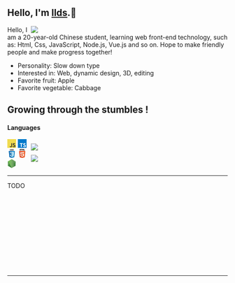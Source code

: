 ## Hello, I'm [llds](https://www.llds.cc).👋

<img align="right" width="450" src="https://cdn.jsdelivr.net/gh/lldscc/imageBed/githubImage/20240514/bg.svg">

Hello, I am a 20-year-old Chinese student, learning web front-end technology, such as: Html, Css, JavaScript, Node.js, Vue.js and so on. Hope to make friendly people and make progress together!
​
+ Personality: Slow down type
+ Interested in: Web, dynamic design, 3D, editing
+ Favorite fruit: Apple
+ Favorite vegetable: Cabbage

<strong>Growing through the stumbles !</strong>
---

#### Languages

<img align="right" width="450" style="margin:10px 0" src="https://github-readme-stats.vercel.app/api/top-langs/?username=lldscc&layout=compact"/>

<img align="right" width="450" src="https://github-readme-stats.vercel.app/api?username=lldscc"/>


<code><img height="20" src="https://raw.githubusercontent.com/github/explore/80688e429a7d4ef2fca1e82350fe8e3517d3494d/topics/javascript/javascript.png" alt="javascript" /></code>
<code><img height="20" src="https://raw.githubusercontent.com/github/explore/80688e429a7d4ef2fca1e82350fe8e3517d3494d/topics/typescript/typescript.png" alt="typescript" /></code>
<code><img height="20" src="https://raw.githubusercontent.com/github/explore/80688e429a7d4ef2fca1e82350fe8e3517d3494d/topics/css/css.png" alt="css" /></code>
<code><img height="20" src="https://raw.githubusercontent.com/github/explore/80688e429a7d4ef2fca1e82350fe8e3517d3494d/topics/html/html.png" alt="html" /></code>
<code><img height="20" src="https://raw.githubusercontent.com/github/explore/80688e429a7d4ef2fca1e82350fe8e3517d3494d/topics/nodejs/nodejs.png" alt="nodejs" /></code>

---
<div style="height:200px">TODO</div>

---

